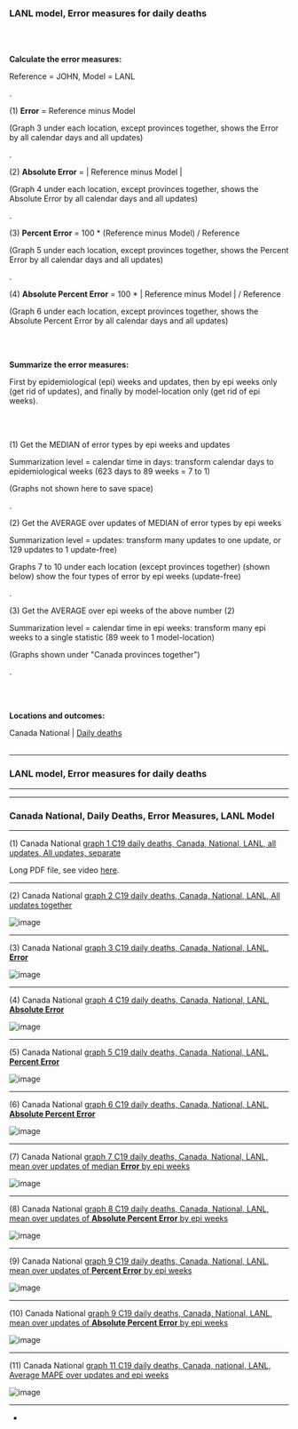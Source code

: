 ### LANL model, Error measures for daily deaths 

<br/><br/>

**Calculate the error measures:**

Reference = JOHN, Model = LANL 

.

(1) **Error** = Reference minus Model 

(Graph 3 under each location, except provinces together, shows the Error by all calendar days and all updates)

.

(2) **Absolute Error** = | Reference minus Model | 

(Graph 4 under each location, except provinces together, shows the Absolute Error by all calendar days and all updates)

.

(3) **Percent Error** = 100 * (Reference minus Model) / Reference

(Graph 5 under each location, except provinces together, shows the Percent Error by all calendar days and all updates)

.

(4) **Absolute Percent Error** = 100 * | Reference minus Model | / Reference

(Graph 6 under each location, except provinces together, shows the Absolute Percent Error by all calendar days and all updates)


<br/><br/>

**Summarize the error measures:**

First by epidemiological (epi) weeks and updates, then by epi weeks only (get rid of updates), and finally by model-location only (get rid of epi weeks).

<br/><br/>


(1) Get the MEDIAN of error types by epi weeks and updates

Summarization level = calendar time in days: transform calendar days to epidemiological weeks (623 days to 89 weeks = 7 to 1)

(Graphs not shown here to save space)

.

(2) Get the AVERAGE over updates of MEDIAN of error types by epi weeks

Summarization level = updates: transform many updates to one update, or 129 updates to 1 update-free)

Graphs 7 to 10 under each location (except provinces together) (shown below) show the four types of error by epi weeks (update-free)

.

(3) Get the AVERAGE over epi weeks of the above number (2)

Summarization level = calendar time in epi weeks: transform many epi weeks to a single statistic (89 week to 1 model-location)

(Graphs shown under "Canada provinces together")

.

<br/><br/>


**Locations and outcomes:**

Canada National | [Daily deaths](https://github.com/pourmalek/CovidLongitudinal/tree/main/Canada/output/LANL#canada-national) 
<br/><br/>


****

### LANL model, Error measures for daily deaths


****
****

### Canada National, Daily Deaths, Error Measures, LANL Model

****

(1) Canada National [graph 1 C19 daily deaths, Canada, National, LANL, all updates, All updates, separate](https://github.com/pourmalek/CovidLongitudinal/blob/main/Canada/output/LANL/graphs/graph%202%20National%20C-19%20daily%20deaths%2C%20Canada%2C%20LANL%2C%20reference%20scenario%2C%20all%20updates.pdf)

Long PDF file, see video [here]().

****

(2) Canada National [graph 2 C19 daily deaths, Canada, National, LANL, All updates together](https://github.com/pourmalek/CovidLongitudinal/blob/main/Canada/output/LANL/graphs/graph%202%20National%20C-19%20daily%20deaths%2C%20Canada%2C%20LANL%2C%20reference%20scenario%2C%20all%20updates.pdf)

![image](https://user-images.githubusercontent.com/30849720/155355170-51ba3080-a8b8-4b7f-a847-dd1547b3d40b.png)

****

(3) Canada National [graph 3 C19 daily deaths, Canada, National, LANL, **Error**](https://github.com/pourmalek/CovidLongitudinal/blob/main/Canada/output/LANL/graphs/graph%203%20National%20C-19%20daily%20deaths%20error%2C%20Canada%2C%20LANL%2C%20all%20updates.pdf)

![image](https://user-images.githubusercontent.com/30849720/155355199-b915ff7a-b6d6-4abd-8fa8-f72938bd73d5.png)

****

(4) Canada National [graph 4 C19 daily deaths, Canada, National, LANL, **Absolute Error**](https://github.com/pourmalek/CovidLongitudinal/blob/main/Canada/output/LANL/graphs/graph%204%20National%20C-19%20daily%20deaths%20absolute%20error%2C%20Canada%2C%20LANL%2C%20all%20updates.pdf)

![image](https://user-images.githubusercontent.com/30849720/155355414-3aaa3807-4192-4406-bdc3-c3908996f7b7.png)

****

(5) Canada National [graph 5 C19 daily deaths, Canada, National, LANL, **Percent Error**](https://github.com/pourmalek/CovidLongitudinal/blob/main/Canada/output/LANL/graphs/graph%205%20National%20C-19%20daily%20deaths%20percent%20error%2C%20Canada%2C%20LANL%2C%20all%20updates.pdf)

![image](https://user-images.githubusercontent.com/30849720/155355629-02a65183-3d6a-4862-97bb-b860ff597bf5.png)

****

(6) Canada National [graph 6 C19 daily deaths, Canada, National, LANL, **Absolute Percent Error**](https://github.com/pourmalek/CovidLongitudinal/blob/main/Canada/output/LANL/graphs/graph%206%20National%20C-19%20daily%20deaths%20absolute%20percent%20error%2C%20Canada%2C%20LANL%2C%20all%20updates.pdf)

![image](https://user-images.githubusercontent.com/30849720/155355819-125d746b-3ccd-4c2d-9693-79070ddc71f4.png)

**** 

(7) Canada National [graph 7 C19 daily deaths, Canada, National, LANL, mean over updates of median **Error** by epi weeks](https://github.com/pourmalek/CovidLongitudinal/blob/main/Canada/output/LANL/graphs/graph%207%20National%20C-19%20daily%20deaths%20error%2C%20Canada%2C%20LANL%2C%20Error%20Mean1.pdf)

![image](https://user-images.githubusercontent.com/30849720/155355961-f9279c36-7252-4f85-96a6-346b4264180b.png)

****

(8) Canada National [graph 8 C19 daily deaths, Canada, National, LANL, mean over updates of **Absolute Percent Error** by epi weeks](https://github.com/pourmalek/CovidLongitudinal/blob/main/Canada/output/LANL/graphs/graph%208%20National%20C-19%20daily%20deaths%20error%2C%20Canada%2C%20LANL%2C%20Absolute%20Error%20Mean1.pdf)

![image](https://user-images.githubusercontent.com/30849720/155356118-9e887dd8-85ed-4620-8039-5a262a5314b0.png)

****

(9) Canada National [graph 9 C19 daily deaths, Canada, National, LANL, mean over updates of **Percent Error** by epi weeks](https://github.com/pourmalek/CovidLongitudinal/blob/main/Canada/output/LANL/graphs/graph%209%20National%20C-19%20daily%20deaths%20error%2C%20Canada%2C%20LANL%2C%20Percent%20Error%20Mean1.pdf)

![image](https://user-images.githubusercontent.com/30849720/155356257-6ae44a3a-f1e9-48c7-9689-6a70e2d4b49e.png)

****

(10) Canada National [graph 9 C19 daily deaths, Canada, National, LANL, mean over updates of **Absolute Percent Error** by epi weeks](https://github.com/pourmalek/CovidLongitudinal/blob/main/Canada/output/LANL/graphs/graph%2010%20National%20C-19%20daily%20deaths%20error%2C%20Canada%2C%20LANL%2C%20Absolute%20Percent%20Error%20Mean1.pdf)

![image](https://user-images.githubusercontent.com/30849720/155356394-1937df57-6387-49b4-8761-9362032442c4.png)

****

(11) Canada National [graph 11 C19 daily deaths, Canada, national, LANL, Average MAPE over updates and epi weeks](https://github.com/pourmalek/CovidLongitudinal/blob/main/Canada/output/LANL/graphs/graph%2011%20C19%20daily%20deaths%2C%20Canada%2C%20national%2C%20LANL%2C%20Average%20MAPE.pdf)

![image](https://user-images.githubusercontent.com/30849720/155356518-67556f40-278f-4699-8884-96e6aa0c42d3.png)

****


*






